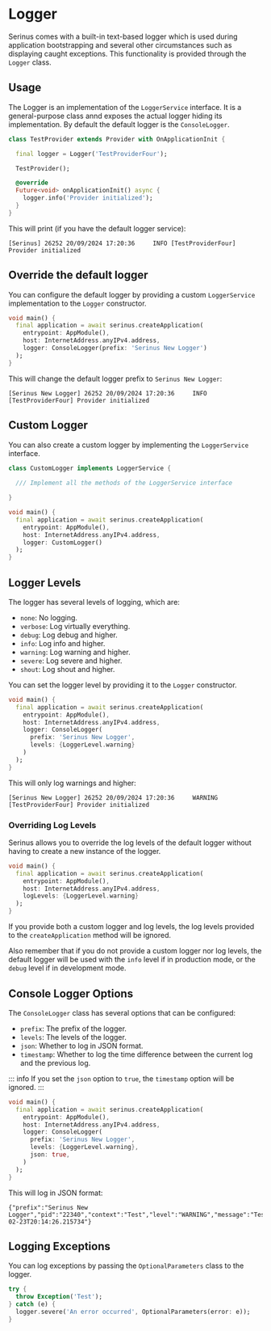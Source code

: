 # Logger

Serinus comes with a built-in text-based logger which is used during application bootstrapping and several other circumstances such as displaying caught exceptions. This functionality is provided through the `Logger` class.

## Usage

The Logger is an  implementation of the `LoggerService` interface. It is a general-purpose class annd exposes the actual logger hiding its implementation.
By default the default logger is the `ConsoleLogger`.

```dart
class TestProvider extends Provider with OnApplicationInit {

  final logger = Logger('TestProviderFour');

  TestProvider();

  @override
  Future<void> onApplicationInit() async {
    logger.info('Provider initialized');
  }
}
```

This will print (if you have the default logger service):

```shell
[Serinus] 26252 20/09/2024 17:20:36     INFO [TestProviderFour] Provider initialized
```

## Override the default logger

You can configure the default logger by providing a custom `LoggerService` implementation to the `Logger` constructor.

```dart
void main() {
  final application = await serinus.createApplication(
    entrypoint: AppModule(), 
    host: InternetAddress.anyIPv4.address, 
    logger: ConsoleLogger(prefix: 'Serinus New Logger')
  );
}
```

This will change the default logger prefix to `Serinus New Logger`:

```shell
[Serinus New Logger] 26252 20/09/2024 17:20:36     INFO [TestProviderFour] Provider initialized
```

## Custom Logger

You can also create a custom logger by implementing the `LoggerService` interface.

```dart
class CustomLogger implements LoggerService {
  
  /// Implement all the methods of the LoggerService interface

}

void main() {
  final application = await serinus.createApplication(
    entrypoint: AppModule(), 
    host: InternetAddress.anyIPv4.address, 
    logger: CustomLogger()
  );
}
```

## Logger Levels

The logger has several levels of logging, which are:

- `none`: No logging.
- `verbose`: Log virtually everything.
- `debug`: Log debug and higher.
- `info`: Log info and higher.
- `warning`: Log warning and higher.
- `severe`: Log severe and higher.
- `shout`: Log shout and higher.

You can set the logger level by providing it to the `Logger` constructor.

```dart
void main() {
  final application = await serinus.createApplication(
    entrypoint: AppModule(), 
    host: InternetAddress.anyIPv4.address, 
    logger: ConsoleLogger(
      prefix: 'Serinus New Logger', 
      levels: {LoggerLevel.warning}
    )
  );
}
```

This will only log warnings and higher:

```shell
[Serinus New Logger] 26252 20/09/2024 17:20:36     WARNING [TestProviderFour] Provider initialized
```

### Overriding Log Levels

Serinus allows you to override the log levels of the default logger without having to create a new instance of the logger.

```dart
void main() {
  final application = await serinus.createApplication(
    entrypoint: AppModule(), 
    host: InternetAddress.anyIPv4.address, 
    logLevels: {LoggerLevel.warning}
  );
}
```

If you provide both a custom logger and log levels, the log levels provided to the `createApplication` method will be ignored.

Also remember that if you do not provide a custom logger nor log levels, the default logger will be used with the `info` level if in production mode, or the `debug` level if in development mode.

## Console Logger Options

The `ConsoleLogger` class has several options that can be configured:

- `prefix`: The prefix of the logger.
- `levels`: The levels of the logger.
- `json`: Whether to log in JSON format.
- `timestamp`: Whether to log the time difference between the current log and the previous log.

::: info
If you set the `json` option to `true`, the `timestamp` option will be ignored.
:::

```dart
void main() {
  final application = await serinus.createApplication(
    entrypoint: AppModule(), 
    host: InternetAddress.anyIPv4.address, 
    logger: ConsoleLogger(
      prefix: 'Serinus New Logger', 
      levels: {LoggerLevel.warning}, 
      json: true, 
    )
  );
}
```

This will log in JSON format:

```shell
{"prefix":"Serinus New Logger","pid":"22340","context":"Test","level":"WARNING","message":"Test","time":"2025-02-23T20:14:26.215734"}
```

## Logging Exceptions

You can log exceptions by passing the `OptionalParameters` class to the logger.

```dart
try {
  throw Exception('Test');
} catch (e) {
  logger.severe('An error occurred', OptionalParameters(error: e));
}
```
